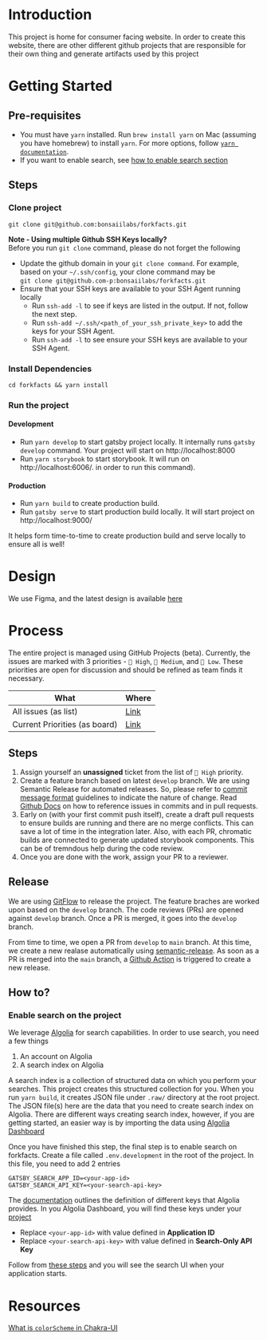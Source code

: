 # Introduction

This project is home for consumer facing website. In order to create this website, there are other different github projects
that are responsible for their own thing and generate artifacts used by this project

# Getting Started

## Pre-requisites
- You must have `yarn` installed. Run `brew install yarn` on Mac (assuming you have homebrew) to install `yarn`. For more
  options, follow [`yarn documentation`](https://yarnpkg.com/getting-started/install).
- If you want to enable search, see [how to enable search section](#enable-search-on-the-project)

## Steps

### Clone project

```shell
git clone git@github.com:bonsaiilabs/forkfacts.git
```

**Note - Using multiple Github SSH Keys locally?**  
Before you run `git clone` command, please do not forget the following

- Update the github domain in your `git clone command`. For example, based on your `~/.ssh/config`, your clone command may be  
  `git clone git@github.com-p:bonsaiilabs/forkfacts.git`
- Ensure that your SSH keys are available to your SSH Agent running locally
  - Run `ssh-add -l` to see if keys are listed in the output. If not, follow the next step.
  - Run `ssh-add ~/.ssh/<path_of_your_ssh_private_key>` to add the keys for your SSH Agent.
  - Run `ssh-add -l` to see ensure your SSH keys are available to your SSH Agent.

### Install Dependencies

```shell
cd forkfacts && yarn install
```

### Run the project

#### Development

- Run `yarn develop` to start gatsby project locally. It internally runs `gatsby develop` command. Your project will start 
  on http://localhost:8000
- Run `yarn storybook` to start storybook. It will run on http://localhost:6006/.
  in order to run this command).

#### Production

- Run `yarn build` to create production build.
- Run `gatsby serve` to start production build locally. It will start project on http://localhost:9000/

It helps form time-to-time to create production build and serve locally to ensure all is well!

# Design

We use Figma, and the latest design is available [here](https://www.figma.com/file/nhyeaTsg4Jhhzq2PwuvnGk/forkfacts?node-id=811%3A9433)


# Process

The entire project is managed using GitHub Projects (beta). Currently, the issues are marked with 3 priorities -
`🥑 High`, `🍉 Medium`, and `🍔 Low`. These priorities are open for discussion and should be refined as team finds it necessary.

| What                          | Where                                                          |
| ----------------------------- | -------------------------------------------------------------- |
| All issues (as list)          | [Link](https://github.com/orgs/forkfacts/projects/1/views/1) |
| Current Priorities (as board) | [Link](https://github.com/orgs/forkfacts/projects/1/views/5) |

## Steps

1. Assign yourself an **unassigned** ticket from the list of `🥑 High` priority.
2. Create a feature branch based on latest `develop` branch. We are using Semantic Release for automated releases. So, please refer to
   [commit message format](https://semantic-release.gitbook.io/semantic-release/#commit-message-format) guidelines to indicate the nature of change.
   Read [Github Docs](https://docs.github.com/en/github/writing-on-github/working-with-advanced-formatting/autolinked-references-and-urls)
   on how to reference issues in commits and in pull requests.
3. Early on (with your first commit push itself), create a draft pull requests to ensure builds are running and there are no merge
   conflicts. This can save a lot of time in the integration later. Also, with each PR, chromatic builds are connected to generate
   updated storybook components. This can be of tremndous help during the code review.
4. Once you are done with the work, assign your PR to a reviewer.

## Release
We are using [GitFlow](https://nvie.com/posts/a-successful-git-branching-model/) to release the project. The feature braches
are worked upon based on the `develop` branch. The code reviews (PRs) are opened against `develop` branch. Once a PR
is merged, it goes into the `develop` branch. 

From time to time, we open a PR from `develop` to `main` branch.
At this time, we create a new realase automatically using [semantic-release](https://semantic-release.gitbook.io/semantic-release/). 
As soon as a PR is merged into the `main` branch, a [Github Action](.github/workflows/release.yml) is triggered to create a new release.

## How to?
### Enable search on the project
We leverage [Algolia](https://www.algolia.com/) for search capabilities. In order to use search,
you need a few things
1. An account on Algolia
2. A search index on Algolia

A search index is a collection of structured data on which you perform your searches. This 
project creates this structured collection for you. When you run `yarn build`, it creates JSON file
under `.raw/` directory at the root project. The JSON file(s) here are the data that you need
to create search index on Algolia.
There are different ways creating search index, however, if you are getting started, an easier
way is by importing the data using [Algolia Dashboard](https://www.algolia.com/doc/guides/sending-and-managing-data/send-and-update-your-data/how-to/importing-from-the-dashboard/)

Once you have finished this step, the final step is to enable search on forkfacts.
Create a file called `.env.development` in the root of the project. In this file, you need to
add 2 entries
```text
GATSBY_SEARCH_APP_ID=<your-app-id>
GATSBY_SEARCH_API_KEY=<your-search-api-key>
```
The [documentation](https://www.algolia.com/doc/guides/security/api-keys/#predefined-api-keys) outlines the 
definition of different keys that Algolia provides.
In you Algolia Dashboard, you will find these keys under your [project](https://www.algolia.com/account/api-keys)

- Replace `<your-app-id>` with value defined in **Application ID**
- Replace `<your-search-api-key>` with value defined in **Search-Only API Key**

Follow from [these steps](#install-dependencies) and you will see the search UI when your
application starts.

# Resources
[What is `colorScheme` in Chakra-UI](https://github.com/chakra-ui/chakra-ui/discussions/2846#discussioncomment-230531)
